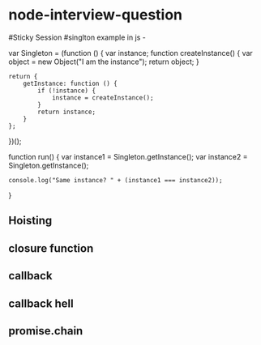 # node-interview-question

#Sticky Session
#singlton example in js - 

   var Singleton = (function () {
    var instance;
    function createInstance() {
        var object = new Object("I am the instance");
        return object;
    }

    return {
        getInstance: function () {
            if (!instance) {
                instance = createInstance();
            }
            return instance;
        }
    };
})();

function run() {
    var instance1 = Singleton.getInstance();
    var instance2 = Singleton.getInstance();

    console.log("Same instance? " + (instance1 === instance2));
}

## Hoisting
## closure function 
## callback 
## callback hell
## promise.chain
